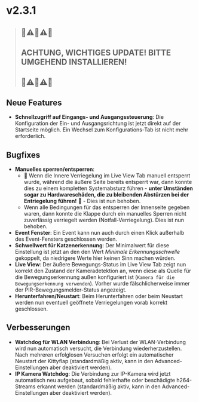# v2.3.1

> ## 🚨⚠️🚨⚠️🚨
> ## ACHTUNG, WICHTIGES UPDATE! BITTE UMGEHEND INSTALLIEREN!
> ## 🚨⚠️🚨⚠️🚨

## Neue Features
- **Schnellzugriff auf Eingangs- und Ausgangssteuerung**: Die Konfiguration der Ein- und Ausgangsrichtung ist jetzt direkt auf der Startseite möglich. Ein Wechsel zum Konfigurations-Tab ist nicht mehr erforderlich.

## Bugfixes
- **Manuelles sperren/entsperren**: 
  - 🔴 Wenn die Innere Verriegelung im Live View Tab manuell entsperrt wurde, während die äußere Seite bereits entsperrt war, dann konnte dies zu einem kompletten Systemabsturz führen - **unter Umständen sogar zu Hardwareschäden, die zu bleibenden Abstürzen bei der Entriegelung führen!** 🔴 - Dies ist nun behoben.
  - Wenn alle Bedingungen für das entsperren der Innenseite gegeben waren, dann konnte die Klappe durch ein manuelles Sperren nicht zuverlässig verriegelt werden (Notfall-Verriegelung). Dies ist nun behoben.
- **Event Fenster**: Ein Event kann nun auch durch einen Klick außerhalb des Event-Fensters geschlossen werden.
- **Schwellwert für Katzenerkennung**: Der Minimalwert für diese Einstellung ist jetzt an den den Wert *Minimale Erkennungsschwelle* gekoppelt, da niedrigere Werte hier keinen Sinn machen würden.
- **Live View**: Der äußere Bewegungs-Status im Live View Tab zeigt nun korrekt den Zustand der Kameradetektion an, wenn diese als Quelle für die Bewegungserkennung außen konfiguriert ist (`Kamera für die Bewegungserkennung verwenden`). Vorher wurde fälschlicherweise immer der PIR-Bewegungsmelder-Status angezeigt.
- **Herunterfahren/Neustart**: Beim Herunterfahren oder beim Neustart werden nun eventuell geöffnete Verriegelungen vorab korrekt geschlossen.

## Verbesserungen
- **Watchdog für WLAN Verbindung**: Bei Verlust der WLAN-Verbindung wird nun automatisch versucht, die Verbindung wiederherzustellen. Nach mehreren erfolglosen Versuchen erfolgt ein automatischer Neustart der Kittyflap (standardmäßig aktiv, kann in den Advanced-Einstellungen aber deaktiviert werden).
- **IP Kamera Watchdog**: Die Verbindung zur IP-Kamera wird jetzt automatisch neu aufgebaut, sobald fehlerhafte oder beschädigte h264-Streams erkannt werden (standardmäßig aktiv, kann in den Advanced-Einstellungen aber deaktiviert werden).